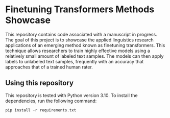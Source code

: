 # Finetuning Transformers Methods Showcase

This repository contains code associated with a manuscript in progress. The goal of this project is to showcase the applied linguistics research applications of an emerging method known as finetuning transformers. This technique allows researchers to train highly effective models using a relatively small amount of labeled text samples. The models can then apply labels to unlabeled text samples, frequently with an accuracy that approaches that of a trained human rater.

## Using this repository

This repository is tested with Python version 3.10. To install the dependencies, run the following command:

`pip install -r requirements.txt`

